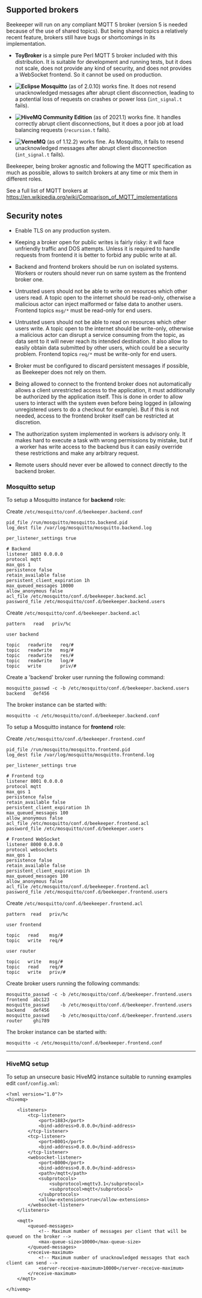 ## Supported brokers

Beekeeper will run on any compliant MQTT 5 broker (version 5 is needed because of the use of 
shared topics). But being shared topics a relatively recent feature, brokers still have bugs
or shortcomings in its implementation.

- **ToyBroker** is a simple pure Perl MQTT 5 broker included with this distribution. It is 
  suitable for development and running tests, but it does not scale, does not provide any kind 
  of security, and does not provides a WebSocket frontend. So it cannot be used on production.

- **![Eclipse Mosquitto](https://mosquitto.org/)** (as of 2.0.10) works fine. It does not resend
  unacknowledged messages after abrupt client disconnection, leading to a potential loss of
  requests on crashes or power loss (`int_signal.t` fails).

- **![HiveMQ Community Edition](https://www.hivemq.com/developers/community/)** (as of 2021.1)
  works fine. It handles correctly abrupt client disconnections, but it does a poor job at load
  balancing requests (`recursion.t` fails).

- **![VerneMQ](https://vernemq.com/)** (as of 1.12.2) works fine. As Mosquitto, it fails to resend
  unacknowledged messages after abrupt client disconnection (`int_signal.t` fails).

Beekeeper, being broker agnostic and following the MQTT specification as much as possible,
allows to switch brokers at any time or mix them in different roles.

See a full list of MQTT brokers at https://en.wikipedia.org/wiki/Comparison_of_MQTT_implementations


## Security notes

- Enable TLS on any production system.

- Keeping a broker open for public writes is fairly risky: it will face unfriendly traffic and DOS attempts. 
  Unless it is required to handle requests from frontend it is better to forbid any public write at all.

- Backend and frontend brokers should be run on isolated systems. Workers or routers should never run on 
  same system as the frontend broker one.

- Untrusted users should not be able to write on resources which other users read. A topic open to the 
  internet should be read-only, otherwise a malicious actor can inject malformed or false data to another 
  users. Frontend topics `msg/*` must be read-only for end users.

- Untrusted users should not be able to read on resources which other users write. A topic open to the 
  internet should be write-only, otherwise a malicious actor can disrupt a service consuming from the topic,
  as data sent to it will never reach its intended destination. It also allow to easily obtain data submitted
  by other users, which could be a security problem. Frontend topics `req/*` must be write-only for 
  end users.

- Broker must be configured to discard persistent messages if possible, as Beekeeper does not rely on them.

- Being allowed to connect to the frontend broker does not automatically allows a client unrestricted 
  access to the application, it must additionally be authorized by the application itself. This is done
  in order to allow users to interact with the system even before being logged in (allowing unregistered
  users to do a checkout for example). But if this is not needed, access to the frontend broker itself 
  can be restricted at discretion.

- The authorization system implemented in workers is advisory only. It makes hard to execute a task
  with wrong permissions by mistake, but if a worker has write access to the backend bus it can easily 
  override these restrictions and make any arbitrary request.

- Remote users should never ever be allowed to connect directly to the backend broker.


### Mosquitto setup

To setup a Mosquitto instance for **backend** role:

Create `/etc/mosquitto/conf.d/beekeeper.backend.conf`
```
pid_file /run/mosquitto/mosquitto.backend.pid
log_dest file /var/log/mosquitto/mosquitto.backend.log

per_listener_settings true

# Backend
listener 1883 0.0.0.0
protocol mqtt
max_qos 1
persistence false
retain_available false
persistent_client_expiration 1h
max_queued_messages 10000
allow_anonymous false
acl_file /etc/mosquitto/conf.d/beekeeper.backend.acl
password_file /etc/mosquitto/conf.d/beekeeper.backend.users
```
Create `/etc/mosquitto/conf.d/beekeeper.backend.acl`
```
pattern   read   priv/%c

user backend

topic   readwrite   req/#
topic   readwrite   msg/#
topic   readwrite   res/#
topic   readwrite   log/#
topic   write       priv/#
```
Create a 'backend' broker user running the following command:
```
mosquitto_passwd -c -b /etc/mosquitto/conf.d/beekeeper.backend.users  backend   def456
```
The broker instance can be started with:
```
mosquitto -c /etc/mosquitto/conf.d/beekeeper.backend.conf
```

To setup a Mosquitto instance for **frontend** role:

Create `/etc/mosquitto/conf.d/beekeeper.frontend.conf`
```
pid_file /run/mosquitto/mosquitto.frontend.pid
log_dest file /var/log/mosquitto/mosquitto.frontend.log

per_listener_settings true

# Frontend tcp
listener 8001 0.0.0.0
protocol mqtt
max_qos 1
persistence false
retain_available false
persistent_client_expiration 1h
max_queued_messages 100
allow_anonymous false
acl_file /etc/mosquitto/conf.d/beekeeper.frontend.acl
password_file /etc/mosquitto/conf.d/beekeeper.users

# Frontend WebSocket
listener 8000 0.0.0.0
protocol websockets
max_qos 1
persistence false
retain_available false
persistent_client_expiration 1h
max_queued_messages 100
allow_anonymous false
acl_file /etc/mosquitto/conf.d/beekeeper.frontend.acl
password_file /etc/mosquitto/conf.d/beekeeper.frontend.users
```
Create `/etc/mosquitto/conf.d/beekeeper.frontend.acl`
```
pattern  read   priv/%c

user frontend

topic   read    msg/#
topic   write   req/#

user router

topic   write   msg/#
topic   read    req/#
topic   write   priv/#
```
Create broker users running the following commands:
```
mosquitto_passwd -c -b /etc/mosquitto/conf.d/beekeeper.frontend.users  frontend  abc123
mosquitto_passwd    -b /etc/mosquitto/conf.d/beekeeper.frontend.users  backend   def456
mosquitto_passwd    -b /etc/mosquitto/conf.d/beekeeper.frontend.users  router    ghi789
```
The broker instance can be started with:
```
mosquitto -c /etc/mosquitto/conf.d/beekeeper.frontend.conf
```
---

### HiveMQ setup

To setup an unsecure basic HiveMQ instance suitable to running examples edit `conf/config.xml`:

```
<?xml version="1.0"?>
<hivemq>

    <listeners>
        <tcp-listener>
            <port>1883</port>
            <bind-address>0.0.0.0</bind-address>
        </tcp-listener>
        <tcp-listener>
            <port>8001</port>
            <bind-address>0.0.0.0</bind-address>
        </tcp-listener>
        <websocket-listener>
            <port>8000</port>
            <bind-address>0.0.0.0</bind-address>
            <path>/mqtt</path>
            <subprotocols>
                <subprotocol>mqttv3.1</subprotocol>
                <subprotocol>mqtt</subprotocol>
            </subprotocols>
            <allow-extensions>true</allow-extensions>
        </websocket-listener>
    </listeners>

    <mqtt>
        <queued-messages>
            <!-- Maximum number of messages per client that will be queued on the broker -->
            <max-queue-size>10000</max-queue-size>
        </queued-messages>
        <receive-maximum>
            <!-- Maximum number of unacknowledged messages that each client can send -->
            <server-receive-maximum>10000</server-receive-maximum>
        </receive-maximum>
    </mqtt>

</hivemq>
```
